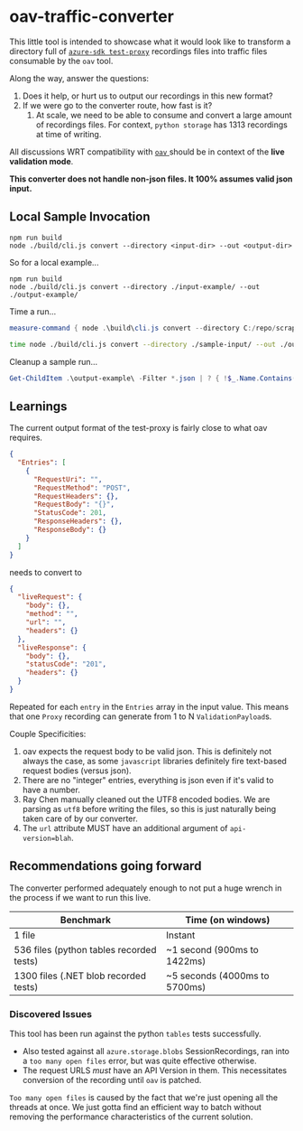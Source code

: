# oav-traffic-converter

This little tool is intended to showcase what it would look like to transform a directory full of [`azure-sdk test-proxy`](https://github.com/Azure/azure-sdk-tools/tree/main/tools/test-proxy/Azure.Sdk.Tools.TestProxy) recordings files into traffic files consumable by the `oav` tool.

Along the way, answer the questions:

1. Does it help, or hurt us to output our recordings in this new format?
2. If we were go to the converter route, how fast is it?
   1. At scale, we need to be able to consume and convert a large amount of recordings files. For context, `python storage` has 1313 recordings at time of writing.

All discussions WRT compatibility with [`oav` ](https://github.com/Azure/oav/) should be in context of the **live validation mode**.

**This converter does not handle non-json files. It 100% assumes valid json input.**

## Local Sample Invocation

```node
npm run build
node ./build/cli.js convert --directory <input-dir> --out <output-dir>
```

So for a local example...

```node
npm run build
node ./build/cli.js convert --directory ./input-example/ --out ./output-example/
```

Time a run...

```powershell
measure-command { node .\build\cli.js convert --directory C:/repo/scraps/converted_output/ --out ./output-example/ | out-host }
```

```sh
time node ./build/cli.js convert --directory ./sample-input/ --out ./output-example/
```

Cleanup a sample run...

```powershell
Get-ChildItem .\output-example\ -Filter *.json | ? { !$_.Name.Contains("output-example.json") } | % { Remove-Item $_ }
```

## Learnings

The current output format of the test-proxy is fairly close to what oav requires.

```json
{
  "Entries": [
    {
      "RequestUri": "",
      "RequestMethod": "POST",
      "RequestHeaders": {},
      "RequestBody": "{}",
      "StatusCode": 201,
      "ResponseHeaders": {},
      "ResponseBody": {} 
    }
  ]
}
```

needs to convert to

```json
{
  "liveRequest": {
    "body": {},
    "method": "",
    "url": "",
    "headers": {}
  },
  "liveResponse": {
    "body": {},
    "statusCode": "201",
    "headers": {}
  }
}
```

Repeated for each `entry` in the `Entries` array in the input value. This means that one `Proxy` recording can generate from 1 to N `ValidationPayload`s.

Couple Specificities:

1. oav expects the request body to be valid json. This is definitely not always the case, as some `javascript` libraries definitely fire text-based request bodies (versus json).
2. There are no "integer" entries, everything is json even if it's valid to have a number.
3. Ray Chen manually cleaned out the UTF8 encoded bodies. We are parsing as `utf8` before writing the files, so this is just naturally being taken care of by our converter.
4. The `url` attribute MUST have an additional argument of `api-version=blah`.

## Recommendations going forward

The converter performed adequately enough to not put a huge wrench in the process if we want to run this live.

| Benchmark | Time (on windows) |
|---|---|
| 1 file | Instant |
| 536 files (python tables recorded tests) | ~1 second (900ms to 1422ms) |
| 1300 files (.NET blob recorded tests) | ~5 seconds (4000ms to 5700ms) |

### Discovered Issues

This tool has been run against the python `tables` tests successfully.

* Also tested against all `azure.storage.blobs` SessionRecordings, ran into a `too many open files` error, but was quite effective otherwise.
* The request URLS _must_ have an API Version in them. This necessitates conversion of the recording until `oav` is patched.

`Too many open files` is caused by the fact that we're just opening all the threads at once. We just gotta find an efficient way to batch without removing the performance characteristics of the current solution.
